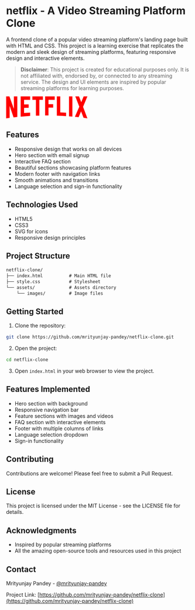 # netflix - A Video Streaming Platform Clone

A frontend clone of a popular video streaming platform's landing page built with HTML and CSS. This project is a learning exercise that replicates the modern and sleek design of streaming platforms, featuring responsive design and interactive elements.

> **Disclaimer**: This project is created for educational purposes only. It is not affiliated with, endorsed by, or connected to any streaming service. The design and UI elements are inspired by popular streaming platforms for learning purposes.

![netflix Clone Preview](assets/images/logo.svg)

## Features

- Responsive design that works on all devices
- Hero section with email signup
- Interactive FAQ section
- Beautiful sections showcasing platform features
- Modern footer with navigation links
- Smooth animations and transitions
- Language selection and sign-in functionality

## Technologies Used

- HTML5
- CSS3
- SVG for icons
- Responsive design principles

## Project Structure

```
netflix-clone/
├── index.html          # Main HTML file
├── style.css           # Stylesheet
└── assets/             # Assets directory
    └── images/         # Image files
```

## Getting Started

1. Clone the repository:
```bash
git clone https://github.com/mrityunjay-pandey/netflix-clone.git
```

2. Open the project:
```bash
cd netflix-clone
```

3. Open `index.html` in your web browser to view the project.

## Features Implemented

- Hero section with background
- Responsive navigation bar
- Feature sections with images and videos
- FAQ section with interactive elements
- Footer with multiple columns of links
- Language selection dropdown
- Sign-in functionality

## Contributing

Contributions are welcome! Please feel free to submit a Pull Request.

## License

This project is licensed under the MIT License - see the LICENSE file for details.

## Acknowledgments

- Inspired by popular streaming platforms
- All the amazing open-source tools and resources used in this project

## Contact

Mrityunjay Pandey - [@mrityunjay-pandey](https://github.com/mrityunjay-pandey)

Project Link: [https://github.com/mrityunjay-pandey/netflix-clone](https://github.com/mrityunjay-pandey/netflix-clone) 
